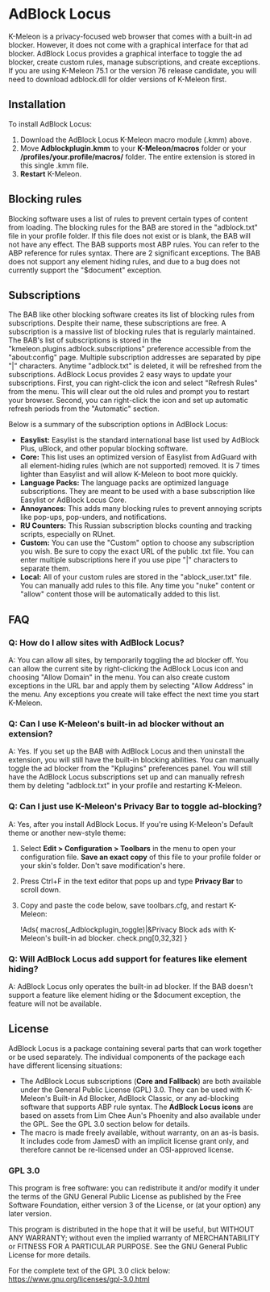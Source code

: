 # AdBlock Locus
K-Meleon is a privacy-focused web browser that comes with a built-in ad blocker. However, it does not come with a graphical interface for that ad blocker. AdBlock Locus provides a graphical interface to toggle the ad blocker, create custom rules, manage subscriptions, and create exceptions. If you are using K-Meleon 75.1 or the version 76 release candidate, you will need to download adblock.dll for older versions of K-Meleon first.

## Installation
To install AdBlock Locus:

1. Download the AdBlock Locus K-Meleon macro module (.kmm) above.
2. Move **Adblockplugin.kmm** to your **K-Meleon/macros** folder or your **/profiles/your.profile/macros/** folder. The entire extension is stored in this single .kmm file.
3. **Restart** K-Meleon.

## Blocking rules
Blocking software uses a list of rules to prevent certain types of content from loading. The blocking rules for the BAB are stored in the "adblock.txt" file in your profile folder. If this file does not exist or is blank, the BAB will not have any effect. The BAB supports most ABP rules. You can refer to the ABP reference for rules syntax. There are 2 significant exceptions. The BAB does not support any element hiding rules, and due to a bug does not currently support the "$document" exception.

## Subscriptions
The BAB like other blocking software creates its list of blocking rules from subscriptions. Despite their name, these subscriptions are free. A subscription is a massive list of blocking rules that is regularly maintained. The BAB's list of subscriptions is stored in the "kmeleon.plugins.adblock.subscriptions" preference accessible from the "about:config" page. Multiple subscription addresses are separated by pipe "|" characters. Anytime "adblock.txt" is deleted, it will be refreshed from the subscriptions. AdBlock Locus provides 2 easy ways to update your subscriptions. First, you can right-click the icon and select "Refresh Rules" from the menu. This will clear out the old rules and prompt you to restart your browser. Second, you can right-click the icon and set up automatic refresh periods from the "Automatic" section.

Below is a summary of the subscription options in AdBlock Locus:

- **Easylist:** Easylist is the standard international base list used by AdBlock Plus, uBlock, and other popular blocking software.
- **Core:** This list uses an optimized version of Easylist from AdGuard with all element-hiding rules (which are not supported) removed. It is 7 times lighter than Easylist and will allow K-Meleon to boot more quickly.
- **Language Packs:** The language packs are optimized language subscriptions. They are meant to be used with a base subscription like Easylist or AdBlock Locus Core.
- **Annoyances:** This adds many blocking rules to prevent annoying scripts like pop-ups, pop-unders, and notifications.
- **RU Counters:** This Russian subscription blocks counting and tracking scripts, especially on RUnet. 
- **Custom:** You can use the "Custom" option to choose any subscription you wish. Be sure to copy the exact URL of the public .txt file. You can enter multiple subscriptions here if you use pipe "|" characters to separate them.
- **Local:** All of your custom rules are stored in the "ablock_user.txt" file. You can manually add rules to this file. Any time you "nuke" content or "allow" content those will be automatically added to this list.

## FAQ

### Q: How do I allow sites with AdBlock Locus?

A: You can allow all sites, by temporarily toggling the ad blocker off. You can allow the current site by right-clicking the AdBlock Locus icon and choosing "Allow Domain" in the menu. You can also create custom exceptions in the URL bar and apply them by selecting "Allow Address" in the menu. Any exceptions you create will take effect the next time you start K-Meleon.

### Q: Can I use K-Meleon's built-in ad blocker without an extension?

A: Yes. If you set up the BAB with AdBlock Locus and then uninstall the extension, you will still have the built-in blocking abilities. You can manually toggle the ad blocker from the "Kplugins" preferences panel. You will still have the AdBlock Locus subscriptions set up and can manually refresh them by deleting "adblock.txt" in your profile and restarting K-Meleon. 

### Q: Can I just use K-Meleon's Privacy Bar to toggle ad-blocking?

A: Yes, after you install AdBlock Locus. If you're using K-Meleon's Default theme or another new-style theme:
1. Select **Edit > Configuration > Toolbars** in the menu to open your configuration file. **Save an exact copy** of this file to your profile folder or your skin's folder. Don't save modification's here.
2. Press Ctrl+F in the text editor that pops up and type **Privacy Bar** to scroll down.
3. Copy and paste the code below, save toolbars.cfg, and restart K-Meleon:

	!Ads{
	macros(_Adblockplugin_toggle)|&Privacy
	Block ads with K-Meleon's built-in ad blocker.
	check.png[0,32,32]
	}
	
### Q: Will AdBlock Locus add support for features like element hiding?

A: AdBlock Locus only operates the built-in ad blocker. If the BAB doesn't support a feature like element hiding or the $document exception, the feature will not be available.

## License

AdBlock Locus is a package containing several parts that can work together or be used separately. The individual components of the package each have different licensing situations:

- The AdBlock Locus subscriptions (**Core and Fallback**) are both available under the General Public License (GPL) 3.0. They can be used with K-Meleon's Built-in Ad Blocker, AdBlock Classic, or any ad-blocking software that supports ABP rule syntax. The **AdBlock Locus icons** are based on assets from Lim Chee Aun's Phoenity and also available under the GPL. See the GPL 3.0 section below for details.
- The macro is made freely available, without warranty, on an as-is basis. It includes code from JamesD with an implicit license grant only, and therefore cannot be re-licensed under an OSI-approved license.

### GPL 3.0

This program is free software: you can redistribute it and/or modify it under the terms of the GNU General Public License as published by the Free Software Foundation, either version 3 of the License, or (at your option) any later version.

This program is distributed in the hope that it will be useful, but WITHOUT ANY WARRANTY; without even the implied warranty of MERCHANTABILITY or FITNESS FOR A PARTICULAR PURPOSE. See the GNU General Public License for more details.

For the complete text of the GPL 3.0 click below:
https://www.gnu.org/licenses/gpl-3.0.html
